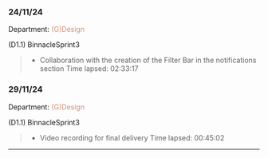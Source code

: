 ### 24/11/24
Department: <span style="color:#CE9178;">(G)Design</span>   

(D1.1) BinnacleSprint3
>- Collaboration with the creation of the Filter Bar in the notifications section
Time lapsed: 02:33:17

### 29/11/24
Department: <span style="color:#CE9178;">(G)Design</span>   

(D1.1) BinnacleSprint3
>- Video recording for final delivery
Time lapsed: 00:45:02


---
